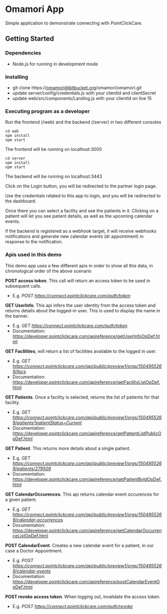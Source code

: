 # Omamori App

Simple application to demonstrate connecting with PointClickCare.

## Getting Started

### Dependencies

- Node.js for running in development mode

### Installing

- git clone https://omamori@bitbucket.org/omamori/omamori.git
- update server/config/credentials.js with your clientId and clientSecret
- update web/src/components/Landing.js with your clientId on line 15

### Executing program as a developer
Run the frontend (/web) and the backend (/server) in two different consoles

    cd web
    npm install
    npm start

The frontend will be running on localhost:3000

    cd server
    npm install
    npm start

The backend will be running on localhost:3443

Click on the Login button, you will be redirected to the partner login page. 

Use the credentials related to this app to login, and you will be redirected to the dashboard.

Once there you can select a facility and see the patients in it. Clicking on a patient will let you see patient details, as well as the upcoming calendar events.

If the backend is registered as a webhook target, it will receive webhooks notifications and generate new calendar events (dr appointment) in response to the notification.


### Apis used in this demo ###

This demo app uses a few different apis in order to show all this data, in chronological order of the above scenario

**POST access token**. This call will return an access token to be used in subsequent calls.

* E.g. *POST https://connect.pointclickcare.com/auth/token*

**GET UserInfo**. This api infers the user identity from the access token and returns details about the logged-in user. This is used to display the name in the banner.

* E.g. *GET https://connect.pointclickcare.com/auth/token*
* Documentation: https://developer.pointclickcare.com/apireference/getUserInfoOpDef.html

**GET Faclilities**, will return a list of facilities available to the logged in user. 

* E.g. *GET  https://connect.pointclickcare.com/api/public/preview1/orgs/1504955269/facs*
* Documentation: https://developer.pointclickcare.com/apireference/getFacilityListOpDef.html

**GET Patients**. Once a facility is selected, returns the list of patients for that facility.

* E.g. *GET https://connect.pointclickcare.com/api/public/preview1/orgs/1504955269/patients?patientStatus=Current*
* Documentation: https://developer.pointclickcare.com/apireference/getPatientListPublicOpDef.html

**GET Patient**. This returns more details about a single patient. 

* E.g. *GET https://connect.pointclickcare.com/api/public/preview1/orgs/1504955269/patients/279509*
* Documentation: https://developer.pointclickcare.com/apireference/getPatientByIdOpDef.html

**GET CalendarOccurences**. This api returns calendar event occurences for a given patient.

* E.g. *GET https://connect.pointclickcare.com/api/public/preview1/orgs/1504955269/calendar-occurrences*
* Documentation: https://developer.pointclickcare.com/apireference/getCalendarOccurrenceListOpDef.html

**POST CalendarEvent**. Creates a new calendar event for a patient, in our case a Doctor Appointment.

* E.g. *POST https://connect.pointclickcare.com/api/public/preview1/orgs/1504955269/calendar-events*
* Documentation: https://developer.pointclickcare.com/apireference/postCalendarEventOpDef.html

**POST revoke access token**. When logging out, invalidate the access token.

* E.g. *POST https://connect.pointclickcare.com/auth/revoke*
